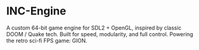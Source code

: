 # INC-Engine
A custom 64-bit game engine for SDL2 + OpenGL, inspired by classic DOOM / Quake tech. Built for speed, modularity, and full control. Powering the retro sci-fi FPS game: GION.
